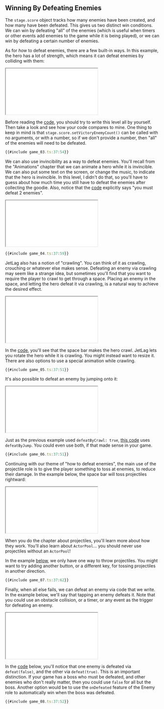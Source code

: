## Winning By Defeating Enemies

The `stage.score` object tracks how many enemies have been created, and how many
have been defeated.  This gives us two distinct win conditions.  We can win by
defeating "all" of the enemies (which is useful when timers or other events add
enemies to the game while it is being played), or we can win by defeating a
certain number of enemies.

As for *how* to defeat enemies, there are a few built-in ways.  In this example,
the hero has a lot of strength, which means it can defeat enemies by colliding
with them:

<iframe src="./game_03.iframe.html"></iframe>

Before reading the [code](game_03.ts), you should try to write this level all by yourself.
Then take a look and see how your code compares to mine.  One thing to keep in
mind is that `stage.score.setVictoryEnemyCount()` can be called with no
arguments, or with a number, so if we don't provide a number, then "all" of the
enemies will need to be defeated.

```typescript
{{#include game_03.ts:37:54}}
```

We can also use invincibility as a way to defeat enemies.  You'll recall from
the "Animations" chapter that we can animate a hero while it is invincible.  We
can also put some text on the screen, or change the music, to indicate that the
hero is invincible.  In this level, I didn't do that, so you'll have to guess
about how much time you still have to defeat the enemies after collecting the
goodie.  Also, notice that the [code](game_04.ts) explicitly says "you must defeat 2 enemies".

<iframe src="./game_04.iframe.html"></iframe>

```typescript
{{#include game_04.ts:37:59}}
```

JetLag also has a notion of "crawling".  You can think of it as crawling,
crouching or whatever else makes sense.  Defeating an enemy via crawling may
seem like a strange idea, but sometimes you'll find that you want to require the
player to crawl to get through a space.  Placing an enemy in the space, and
letting the hero defeat it via crawling, is a natural way to achieve the desired
effect.

<iframe src="./game_05.iframe.html"></iframe>

In the [code](game_05.ts), you'll see that the space bar makes the hero crawl.  JetLag lets
you rotate the hero while it is crawling.  You might instead want to resize it.
There are also options to use a special animation while crawling.

```typescript
{{#include game_05.ts:37:51}}
```

It's also possible to defeat an enemy by jumping onto it:

<iframe src="./game_06.iframe.html"></iframe>

Just as the previous example used `defeatByCrawl: true`, [this code](game_06.ts)
uses `defeatByJump`.  You could even use both, if that made sense in your game.

```typescript
{{#include game_06.ts:37:51}}
```

Continuing with our theme of "how to defeat enemies", the main use of the
projectile role is to give the player something to toss at enemies, to reduce
their damage.  In the example below, the space bar will toss projectiles
rightward:

<iframe src="./game_07.iframe.html"></iframe>

When you do the chapter about projectiles, you'll learn more about how they
work.  You'll also learn about `ActorPool`... you should never use projectiles
without an `ActorPool`!

In the example [below](game_07.ts), we only have one way to throw projectiles.  You might
want to try adding another button, or a different key, for tossing
projectiles in another direction.

```typescript
{{#include game_07.ts:37:62}}
```

Finally, when all else fails, we can defeat an enemy via code that we write.  In
the example below, we'll say that tapping an enemy defeats it.  Note that you
could use an obstacle collision, or a timer, or any event as the trigger for
defeating an enemy.

<iframe src="./game_08.iframe.html"></iframe>

In the [code](game_08.ts) below, you'll notice that one enemy is defeated via
`defeat(false)`, and the other via `defeat(true)`.  This is an important
distinction.  If your game has a boss who must be defeated, and other enemies
who don't really matter, then you could use `false` for all but the boss.
Another option would be to use the `onDefeated` feature of the Enemy role to
automatically win when the boss was defeated.

```typescript
{{#include game_08.ts:37:52}}
```
